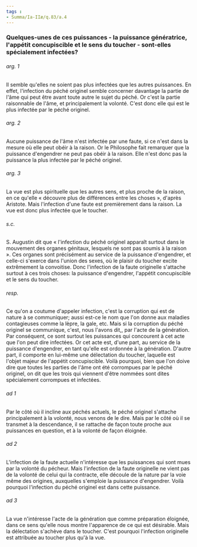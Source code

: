 ```yaml
---
tags : 
- Summa/Ia-IIæ/q.83/a.4
---
```


### Quelques-unes de ces puissances - la puissance génératrice, l'appétit concupiscible et le sens du toucher - sont-elles spécialement infectées?

###### arg. 1
Il semble qu'elles ne soient pas plus infectées que les autres puissances. En effet, l'infection du péché originel semble concerner davantage la partie de l'âme qui peut être avant toute autre le sujet du péché. Or c'est la partie raisonnable de l'âme, et principalement la volonté. C'est donc elle qui est le plus infectée par le péché originel. 

###### arg. 2
Aucune puissance de l'âme n'est infectée par une faute, si ce n'est dans la mesure où elle peut obéir à la raison. Or le Philosophe fait remarquer que la puissance d'engendrer ne peut pas obéir à la raison. Elle n'est donc pas la puissance la plus infectée par le péché originel. 

###### arg. 3
La vue est plus spirituelle que les autres sens, et plus proche de la raison, en ce qu'elle « découvre plus de différences entre les choses », d'après Aristote. Mais l'infection d'une faute est premièrement dans la raison. La vue est donc plus infectée que le toucher. 

###### s.c.
S. Augustin dit que « l'infection du péché originel apparaît surtout dans le mouvement des organes génitaux, lesquels ne sont pas soumis à la raison ». Ces organes sont précisément au service de la puissance d'engendrer, et celle-ci s'exerce dans l'union des sexes, où le plaisir du toucher excite extrêmement la convoitise. Donc l'infection de la faute originelle s'attache surtout à ces trois choses: la puissance d'engendrer, l'appétit concupiscible et le sens du toucher. 

###### resp.
Ce qu'on a coutume d'appeler infection, c'est la corruption qui est de nature à se communiquer; aussi est-ce le nom que l'on donne aux maladies contagieuses comme la lèpre, la gale, etc. Mais si la corruption du péché originel se communique, c'est, nous l'avons dit,, par l'acte de la génération. Par conséquent, ce sont surtout les puissances qui concourent à cet acte que l'on peut dire infectées. Or cet acte est, d'une part, au service de la puissance d'engendrer, en tant qu'elle est ordonnée à la génération. D'autre part, il comporte en lui-même une délectation du toucher, laquelle est l'objet majeur de l'appétit concupiscible. Voilà pourquoi, bien que l'on doive dire que toutes les parties de l'âme ont été corrompues par le péché originel, on dit que les trois qui viennent d'être nommées sont dites spécialement corrompues et infectées. 

###### ad 1
Par le côté où il incline aux péchés actuels, le péché originel s'attache principalement à la volonté, nous venons de le dire. Mais par le côté où il se transmet à la descendance, il se rattache de façon toute proche aux puissances en question, et à la volonté de façon éloignée. 

###### ad 2
L'infection de la faute actuelle n'intéresse que les puissances qui sont mues par la volonté du pécheur. Mais l'infection de la faute originelle ne vient pas de la volonté de celui qui la contracte, elle découle de la nature par la voie même des origines, auxquelles s'emploie la puissance d'engendrer. Voilà pourquoi l'infection du péché originel est dans cette puissance. 

###### ad 3
La vue n'intéresse l'acte de la génération que comme préparation éloignée, dans ce sens qu'elle nous montre l'apparence de ce qui est désirable. Mais la délectation s'achève dans le toucher. C'est pourquoi l'infection originelle est attribuée au toucher plus qu'à la vue. 

